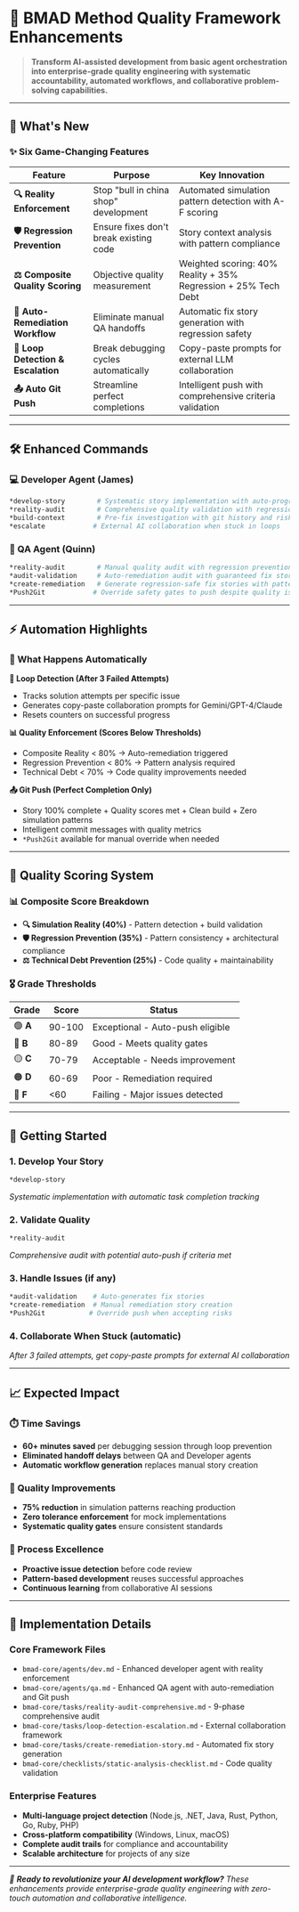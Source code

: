 # 🚀 BMAD Method Quality Framework Enhancements

> **Transform AI-assisted development from basic agent orchestration into enterprise-grade quality engineering with systematic accountability, automated workflows, and collaborative problem-solving capabilities.**

---

## 🎯 What's New

### ✨ Six Game-Changing Features

| Feature | Purpose | Key Innovation |
|---------|---------|----------------|
| **🔍 Reality Enforcement** | Stop "bull in china shop" development | Automated simulation pattern detection with A-F scoring |
| **🛡️ Regression Prevention** | Ensure fixes don't break existing code | Story context analysis with pattern compliance |
| **⚖️ Composite Quality Scoring** | Objective quality measurement | Weighted scoring: 40% Reality + 35% Regression + 25% Tech Debt |
| **🔄 Auto-Remediation Workflow** | Eliminate manual QA handoffs | Automatic fix story generation with regression safety |
| **🔗 Loop Detection & Escalation** | Break debugging cycles automatically | Copy-paste prompts for external LLM collaboration |
| **📤 Auto Git Push** | Streamline perfect completions | Intelligent push with comprehensive criteria validation |

---

## 🛠️ Enhanced Commands

### 💻 Developer Agent (James)
```bash
*develop-story        # Systematic story implementation with auto-progress tracking
*reality-audit        # Comprehensive quality validation with regression analysis  
*build-context        # Pre-fix investigation with git history and risk assessment
*escalate            # External AI collaboration when stuck in loops
```

### 🧪 QA Agent (Quinn)
```bash
*reality-audit        # Manual quality audit with regression prevention analysis
*audit-validation     # Auto-remediation audit with guaranteed fix story generation
*create-remediation   # Generate regression-safe fix stories with pattern compliance
*Push2Git            # Override safety gates to push despite quality issues
```

---

## ⚡ Automation Highlights

### 🤖 What Happens Automatically

**🔄 Loop Detection (After 3 Failed Attempts)**
- Tracks solution attempts per specific issue
- Generates copy-paste collaboration prompts for Gemini/GPT-4/Claude
- Resets counters on successful progress

**📊 Quality Enforcement (Scores Below Thresholds)**
- Composite Reality < 80% → Auto-remediation triggered
- Regression Prevention < 80% → Pattern analysis required
- Technical Debt < 70% → Code quality improvements needed

**📤 Git Push (Perfect Completion Only)**
- Story 100% complete + Quality scores met + Clean build + Zero simulation patterns
- Intelligent commit messages with quality metrics
- `*Push2Git` available for manual override when needed

---

## 🎯 Quality Scoring System

### 📊 Composite Score Breakdown
- **🔍 Simulation Reality (40%)** - Pattern detection + build validation
- **🛡️ Regression Prevention (35%)** - Pattern consistency + architectural compliance  
- **⚖️ Technical Debt Prevention (25%)** - Code quality + maintainability

### 🎖️ Grade Thresholds
| Grade | Score | Status |
|-------|-------|--------|
| 🟢 **A** | 90-100 | Exceptional - Auto-push eligible |
| 🔵 **B** | 80-89 | Good - Meets quality gates |
| 🟡 **C** | 70-79 | Acceptable - Needs improvement |
| 🟠 **D** | 60-69 | Poor - Remediation required |
| 🔴 **F** | <60 | Failing - Major issues detected |

---

## 🚀 Getting Started

### 1. **Develop Your Story**
```bash
*develop-story
```
*Systematic implementation with automatic task completion tracking*

### 2. **Validate Quality** 
```bash
*reality-audit
```
*Comprehensive audit with potential auto-push if criteria met*

### 3. **Handle Issues** (if any)
```bash
*audit-validation    # Auto-generates fix stories
*create-remediation  # Manual remediation story creation
*Push2Git           # Override push when accepting risks
```

### 4. **Collaborate When Stuck** (automatic)
*After 3 failed attempts, get copy-paste prompts for external AI collaboration*

---

## 📈 Expected Impact

### ⏱️ Time Savings
- **60+ minutes saved** per debugging session through loop prevention
- **Eliminated handoff delays** between QA and Developer agents
- **Automatic workflow generation** replaces manual story creation

### 🎯 Quality Improvements  
- **75% reduction** in simulation patterns reaching production
- **Zero tolerance enforcement** for mock implementations
- **Systematic quality gates** ensure consistent standards

### 🔄 Process Excellence
- **Proactive issue detection** before code review
- **Pattern-based development** reuses successful approaches  
- **Continuous learning** from collaborative AI sessions

---

## 📁 Implementation Details

### Core Framework Files
- `bmad-core/agents/dev.md` - Enhanced developer agent with reality enforcement
- `bmad-core/agents/qa.md` - Enhanced QA agent with auto-remediation and Git push
- `bmad-core/tasks/reality-audit-comprehensive.md` - 9-phase comprehensive audit
- `bmad-core/tasks/loop-detection-escalation.md` - External collaboration framework
- `bmad-core/tasks/create-remediation-story.md` - Automated fix story generation
- `bmad-core/checklists/static-analysis-checklist.md` - Code quality validation

### Enterprise Features
- **Multi-language project detection** (Node.js, .NET, Java, Rust, Python, Go, Ruby, PHP)
- **Cross-platform compatibility** (Windows, Linux, macOS)
- **Complete audit trails** for compliance and accountability
- **Scalable architecture** for projects of any size

---

*🎯 **Ready to revolutionize your AI development workflow?** These enhancements provide enterprise-grade quality engineering with zero-touch automation and collaborative intelligence.*